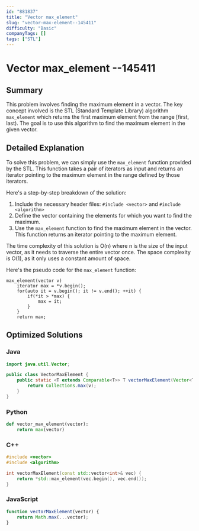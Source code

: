 ```yaml
---
id: "881837"
title: "Vector max_element"
slug: "vector-max-element--145411"
difficulty: "Basic"
companyTags: []
tags: ["STL"]
---
```


# Vector max_element --145411

## Summary
This problem involves finding the maximum element in a vector. The key concept involved is the STL (Standard Template Library) algorithm `max_element` which returns the first maximum element from the range [first, last). The goal is to use this algorithm to find the maximum element in the given vector.

## Detailed Explanation

To solve this problem, we can simply use the `max_element` function provided by the STL. This function takes a pair of iterators as input and returns an iterator pointing to the maximum element in the range defined by those iterators.

Here's a step-by-step breakdown of the solution:

1. Include the necessary header files: `#include <vector>` and `#include <algorithm>`
2. Define the vector containing the elements for which you want to find the maximum.
3. Use the `max_element` function to find the maximum element in the vector. This function returns an iterator pointing to the maximum element.

The time complexity of this solution is O(n) where n is the size of the input vector, as it needs to traverse the entire vector once. The space complexity is O(1), as it only uses a constant amount of space.

Here's the pseudo code for the `max_element` function:

```
max_element(vector v)
    iterator max = *v.begin();
    for(auto it = v.begin(); it != v.end(); ++it) {
        if(*it > *max) {
            max = it;
        }
    }
    return max;
```

## Optimized Solutions

### Java
```java
import java.util.Vector;

public class VectorMaxElement {
    public static <T extends Comparable<T>> T vectorMaxElement(Vector<T> v) {
        return Collections.max(v);
    }
}
```
### Python
```python
def vector_max_element(vector):
    return max(vector)
```
### C++
```cpp
#include <vector>
#include <algorithm>

int vectorMaxElement(const std::vector<int>& vec) {
    return *std::max_element(vec.begin(), vec.end());
}
```
### JavaScript
```javascript
function vectorMaxElement(vector) {
    return Math.max(...vector);
}
```